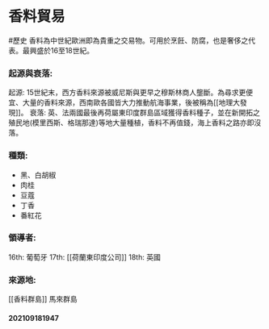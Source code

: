 # 香料貿易
#歷史
香料為中世紀歐洲即為貴重之交易物。可用於烹飪、防腐，也是奢侈之代表。最興盛於16至18世紀。

### 起源與衰落:
起源: 15世紀末，西方香料來源被威尼斯與更早之穆斯林商人壟斷。為尋求更便宜、大量的香料來源，西南歐各國皆大力推動航海事業，後被稱為[[地理大發現]]。
衰落: 英、法兩國最後再荷屬東印度群島區域獲得香料種子，並在新開拓之殖民地(模里西斯、格瑞那達)等地大量種植，香料不再值錢，海上香料之路亦即沒落。
### 種類:
- 黑、白胡椒
- 肉桂
- 豆蔻
- 丁香
- 番紅花
### 領導者:
16th: 葡萄牙
17th: [[荷蘭東印度公司]]
18th: 英國
### 來源地:
[[香料群島]]
馬來群島

#### 202109181947